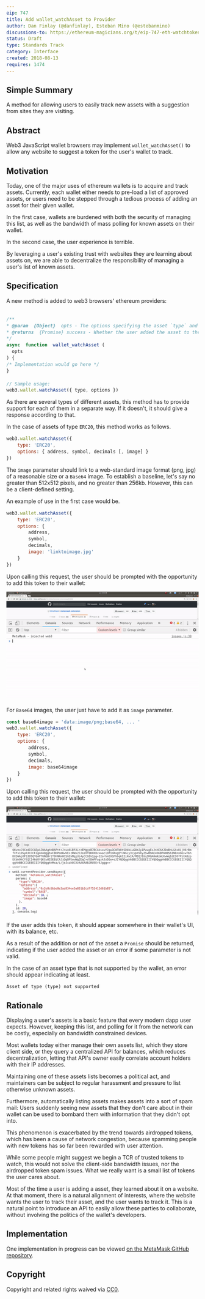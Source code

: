 ```yaml
---
eip: 747
title: Add wallet_watchAsset to Provider
author: Dan Finlay (@danfinlay), Esteban Mino (@estebanmino)
discussions-to: https://ethereum-magicians.org/t/eip-747-eth-watchtoken/1048
status: Draft
type: Standards Track
category: Interface
created: 2018-08-13
requires: 1474
---
```


<!--You can leave these HTML comments in your merged EIP and delete the visible duplicate text guides, they will not appear and may be helpful to refer to if you edit it again. This is the suggested template for new EIPs. Note that an EIP number will be assigned by an editor. When opening a pull request to submit your EIP, please use an abbreviated title in the filename, `eip-draft_title_abbrev.md`. The title should be 44 characters or less.-->

## Simple Summary
<!--"If you can't explain it simply, you don't understand it well enough." Provide a simplified and layman-accessible explanation of the EIP.-->
A method for allowing users to easily track new assets with a suggestion from sites they are visiting.

## Abstract
<!--A short (~200 word) description of the technical issue being addressed.-->
Web3 JavaScript wallet browsers may implement `wallet_watchAsset()` to allow any website to suggest a token for the user's wallet to track.

## Motivation
<!--The motivation is critical for EIPs that want to change the Ethereum protocol. It should clearly explain why the existing protocol specification is inadequate to address the problem that the EIP solves. EIP submissions without sufficient motivation may be rejected outright.-->
Today, one of the major uses of ethereum wallets is to acquire and track assets. Currently, each wallet either needs to pre-load a list of approved assets, or users need to be stepped through a tedious process of adding an asset for their given wallet.

In the first case, wallets are burdened with both the security of managing this list, as well as the bandwidth of mass polling for known assets on their wallet.

In the second case, the user experience is terrible.

By leveraging a user's existing trust with websites they are learning about assets on, we are able to decentralize the responsibility of managing a user's list of known assets.

## Specification
<!--The technical specification should describe the syntax and semantics of any new feature. The specification should be detailed enough to allow competing, interoperable implementations for any of the current Ethereum platforms (go-ethereum, parity, cpp-ethereum, ethereumj, ethereumjs, and [others](https://github.com/ethereum/wiki/wiki/Clients)).-->
A new method is added to web3 browsers' ethereum providers:

```javascript

/**
* @param  {Object}  opts - The options specifying the asset `type` and `options` specific for each of asset.
* @returns  {Promise} success - Whether the user added the asset to their wallet.
*/
async  function  wallet_watchAsset (
  opts
) {
/* Implementation would go here */
}

// Sample usage:
web3.wallet.watchAsset({ type, options })
```
As there are several types of different assets, this method has to provide support for each of them in a separate way. If it doesn't, it should give a response according to that.

In the case of assets of type `ERC20`, this method works as follows.

```javascript
web3.wallet.watchAsset({
	type: 'ERC20',
	options: { address, symbol, decimals [, image] }
})
```

The `image` parameter should link to a web-standard image format (png, jpg) of a reasonable size or a `Base64` image. To establish a baseline, let's say no greater than 512x512 pixels, and no greater than 256kb. However, this can be a client-defined setting.

An example of use in the first case would be.

```javascript
web3.wallet.watchAsset({
	type: 'ERC20',
	options: {
		address,
		symbol,
		decimals,
		image: 'linktoimage.jpg'
	}
})
```
Upon calling this request, the user should be prompted with the opportunity to add this token to their wallet:

![add-token-prompt 1](assets/eip-747/add-token-prompt.gif)

For `Base64` images, the user just have to add it as `image` parameter.

```javascript
const base64image = 'data:image/png;base64, ... '
web3.wallet.watchAsset({
	type: 'ERC20',
	options: {
		address,
		symbol,
		decimals,
		image: base64image
	}
})
```
Upon calling this request, the user should be prompted with the opportunity to add this token to their wallet:

![add-token-prompt 2](assets/eip-747/add-token-prompt2.gif)

If the user adds this token, it should appear somewhere in their wallet's UI, with its balance, etc.

As a result of the addition or not of the asset a `Promise` should be returned, indicating if the user added the asset or an error if some parameter is not valid.

In the case of an asset type that is not supported by the wallet, an error should appear indicating at least.

```
Asset of type (type) not supported
```

## Rationale
<!--The rationale fleshes out the specification by describing what motivated the design and why particular design decisions were made. It should describe alternate designs that were considered and related work, e.g. how the feature is supported in other languages. The rationale may also provide evidence of consensus within the community, and should discuss important objections or concerns raised during discussion.-->
Displaying a user's assets is a basic feature that every modern dapp user expects. However, keeping this list, and polling for it from the network can be costly, especially on bandwidth constrained devices.

Most wallets today either manage their own assets list, which they store client side, or they query a centralized API for balances, which reduces decentralization, letting that API's owner easily correlate account holders with their IP addresses.

Maintaining one of these assets lists becomes a political act, and maintainers can be subject to regular harassment and pressure to list otherwise unknown assets.

Furthermore, automatically listing assets makes assets into a sort of spam mail: Users suddenly seeing new assets that they don't care about in their wallet can be used to bombard them with information that they didn't opt into.

This phenomenon is exacerbated by the trend towards airdropped tokens, which has been a cause of network congestion, because spamming people with new tokens has so far been rewarded with user attention.

While some people might suggest we begin a TCR of trusted tokens to watch, this would not solve the client-side bandwidth issues, nor the airdropped token spam issues. What we really want is a small list of tokens the user cares about.

Most of the time a user is adding a asset, they learned about it on a website. At that moment, there is a natural alignment of interests, where the website wants the user to track their asset, and the user wants to track it. This is a natural point to introduce an API to easily allow these parties to collaborate, without involving the politics of the wallet's developers.

## Implementation
<!--The implementations must be completed before any EIP is given status "Final", but it need not be completed before the EIP is accepted. While there is merit to the approach of reaching consensus on the specification and rationale before writing code, the principle of "rough consensus and running code" is still useful when it comes to resolving many discussions of API details.-->
One implementation in progress can be viewed [on the MetaMask GitHub repository](https://github.com/MetaMask/metamask-extension/pull/4606).

## Copyright
Copyright and related rights waived via [CC0](https://creativecommons.org/publicdomain/zero/1.0/).


